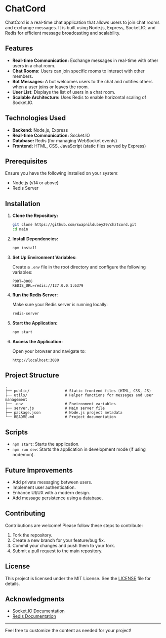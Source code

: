 # ChatCord

ChatCord is a real-time chat application that allows users to join chat rooms and exchange messages. It is built using Node.js, Express, Socket.IO, and Redis for efficient message broadcasting and scalability.

## Features

- **Real-time Communication:** Exchange messages in real-time with other users in a chat room.
- **Chat Rooms:** Users can join specific rooms to interact with other members.
- **Bot Messages:** A bot welcomes users to the chat and notifies others when a user joins or leaves the room.
- **User List:** Displays the list of users in a chat room.
- **Scalable Architecture:** Uses Redis to enable horizontal scaling of Socket.IO.

## Technologies Used

- **Backend:** Node.js, Express
- **Real-time Communication:** Socket.IO
- **Database:** Redis (for managing WebSocket events)
- **Frontend:** HTML, CSS, JavaScript (static files served by Express)

## Prerequisites

Ensure you have the following installed on your system:

- Node.js (v14 or above)
- Redis Server

## Installation

1. **Clone the Repository:**

   ```bash
   git clone https://github.com/swapnildubey29/chatcord.git
   cd main
   ```

2. **Install Dependencies:**

   ```bash
   npm install
   ```

3. **Set Up Environment Variables:**

   Create a `.env` file in the root directory and configure the following variables:

   ```env
   PORT=3000
   REDIS_URL=redis://127.0.0.1:6379
   ```

4. **Run the Redis Server:**

   Make sure your Redis server is running locally:

   ```bash
   redis-server
   ```

5. **Start the Application:**

   ```bash
   npm start
   ```

6. **Access the Application:**

   Open your browser and navigate to:

   ```
   http://localhost:3000
   ```

## Project Structure

```
.
├── public/                # Static frontend files (HTML, CSS, JS)
├── utils/                 # Helper functions for messages and user management
├── .env                   # Environment variables
├── server.js              # Main server file
├── package.json           # Node.js project metadata
└── README.md              # Project documentation
```

## Scripts

- `npm start`: Starts the application.
- `npm run dev`: Starts the application in development mode (if using nodemon).

## Future Improvements

- Add private messaging between users.
- Implement user authentication.
- Enhance UI/UX with a modern design.
- Add message persistence using a database.

## Contributing

Contributions are welcome! Please follow these steps to contribute:

1. Fork the repository.
2. Create a new branch for your feature/bug fix.
3. Commit your changes and push them to your fork.
4. Submit a pull request to the main repository.

## License

This project is licensed under the MIT License. See the [LICENSE](LICENSE) file for details.

## Acknowledgments

- [Socket.IO Documentation](https://socket.io/docs/)
- [Redis Documentation](https://redis.io/documentation)

---

Feel free to customize the content as needed for your project!
